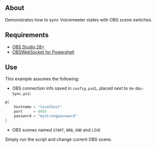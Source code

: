 ## About

Demonstrates how to sync Voicemeeter states with OBS scene switches.

## Requirements

-   [OBS Studio 28+](https://obsproject.com/)
-   [OBSWebSocket for Powershell](https://github.com/onyx-and-iris/OBSWebSocket-Powershell)

## Use

This example assumes the following:
-   OBS connection info saved in `config.psd1`, placed next to `Vm-Obs-Sync.ps1`:

```psd1
@{
    hostname = "localhost"
    port     = 4455
    password = "mystrongpassword"
}
```

-   OBS scenes named `START`, `BRB`, `END` and `LIVE`

Simply run the script and change current OBS scene.
